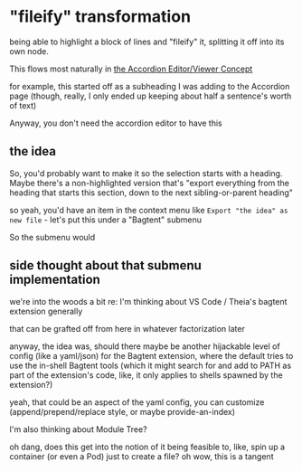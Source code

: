 # "fileify" transformation

being able to highlight a block of lines and "fileify" it, splitting it off into its own node.

This flows most naturally in [the Accordion Editor/Viewer Concept](a8e3a3e4-a5d3-4407-8cd7-fd1d7df02bd7.md)

for example, this started off as a subheading I was adding to the Accordion page (though, really, I only ended up keeping about half a sentence's worth of text)

Anyway, you don't need the accordion editor to have this

## the idea

So, you'd probably want to make it so the selection starts with a heading. Maybe there's a non-highlighted version that's "export everything from the heading that starts this section, down to the next sibling-or-parent heading"

so yeah, you'd have an item in the context menu like `Export "the idea" as new file` - let's put this under a "Bagtent" submenu

So the submenu would

## side thought about that submenu implementation

we're into the woods a bit re: I'm thinking about VS Code / Theia's bagtent extension generally

that can be grafted off from here in whatever factorization later

anyway, the idea was, should there maybe be another hijackable level of config (like a yaml/json) for the Bagtent extension, where the default tries to use the in-shell Bagtent tools (which it might search for and add to PATH as part of the extension's code, like, it only applies to shells spawned by the extension?)

yeah, that could be an aspect of the yaml config, you can customize (append/prepend/replace style, or maybe provide-an-index)

I'm also thinking about Module Tree?

oh dang, does this get into the notion of it being feasible to, like, spin up a container (or even a Pod) just to create a file? oh wow, this is a tangent

##
